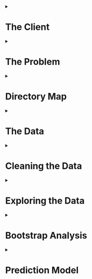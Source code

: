 <details>
<summary><h1>The Client</h1></summary>
<p>
      
Film studios and investors who are considering financing a film.
</p>
</details>

<details>
<summary><h1>The Problem</h1></summary>
<p>
      
The film industry is already a billion dollar industry and steadily growing. The global box office revenue is forecast to increase 50 billion U.S. dollars in 2020<sup><a href = https://www.statista.com/topics/964/film/>[1]</a></sup>. The film "Avatar" is the current record holder for worldwide box office revenue is $2.8 billion with an estimated budget of $237 million. The risk, however, can be as great as the reward. One of the biggest box office bombs is "13th Warrior" which claimed an estimated loss of $129 million. Film studio executives and investors are constantly inundated with sales pitches for movies. How can anyone navigate the risk and choose a profitable film to finance? What does the next box office hit look like?
</p>
</details>

<details>
<summary><h1>Directory Map</h1></summary>
<p>
      
The directory structure of the code supporting this project:
      
```python
├─ data
│  ├─ raw (Kaggle dataset)
│  ├─ interim (supplementary web scraped data)
│  └─ processed (cleaned data for exploratory analysis)
│  
├─ notebooks (IPython notebooks for statistical analysis)
|
├─ report (figures for report/README.md)
|
└─ src (Python scripts)
   ├─ data (cleaning/processing data)
   ├─ tools (helper functions for analysis and visualizations)
   └─ model (Random Forest model)
```
</p>
</details>
   
<details>
<summary><h1>The Data</h1></summary>
<p>
      
The [TMDB data set from Kaggle](https://www.kaggle.com/tmdb/tmdb-movie-metadata/data) contains information for 5000 films. The raw and unprocessed data is located in the [`data`](https://github.com/wsjk/Capstone_1/tree/master/data) sub-directory.

The [TMDB data](https://github.com/wsjk/Capstone_1/tree/master/data/raw/tmdb-5000-movie-dataset.zip) is provided as two csv files: `tmdb_credits.csv`, `tmdb_movies.csv`.

The `tmdb_credits.csv` file contains cast and crew data including names, character names, gender, job title, and the order of billing. The `tmdb_movies.csv` file contains all other information regarding each movie including title, budget, revenue, language, popularity, runtime, viewer rating data, and release date. 

<details>
      <summary><h2>Alternative Datasets</h2></summary>
      <p>
Data could also be obtained from other movie databases such as IMDB. There is also a Python API for TMDB -- as well as IMDB -- but was not functioning properly at the time of this project. The same can also be said about the IMDB API. 
      </p>
      </details>

</p>
</details>


<details>
<summary><h1>Cleaning the Data</h1></summary>
<p>
      
The [`cleaning_data.py`](https://github.com/wsjk/Capstone_1/tree/master/src/data/cleaning_data.py) script conducts the initial munging of the raw csv files. The cleaned data files are saved with *\*_cleaned.csv* suffix. The final processed data for exploratory data analysis is located in the [`processed`](https://github.com/wsjk/Capstone_1/tree/master/data/folder) subfolder.

The process of cleaning `tmdb_movies.csv` includes:
* removing `original_title` and `homepage` columns
* renaming `id` column to `movie_id`
* setting `movie_id` and `title` columns as a multi-level index. The `movie_id` index is considered the foreign key that can be used to link any table created from TMDB dataset.

The process of cleaning `tmdb_credits.csv`includes:
* same steps for `tmdb_movies.csv` 
* flattening nested JSON data
* hardcoding corrected movie titles and release dates when special characters are present 
* address incorrect and missing values for budget, revenue, and runtime data

The JSON and non-JSON data columns were separated and saved into individual csv files to facilitate the process of handling JSON data. The columns with nested JSON data: `genres`, `keywords`, `production_companies`, `production_countries`, `spoken_languages`. Each column of JSON data was flattened and combined with the same \[`movie_id`, `title`\] multi-level index. 

Although there were no null values present in the data, there were numerous cases where a movie had $0 in budget and revenue, as well as 0 minutes runtime. A web scraper (see `movie_scraper.py`) was developed in Python to obtain data from searching the database in www.the-numbers.com. The search results contained links for a movie webpage that contained budget, revenue, and runtime data. The budget was referred to as *Production Budget*, runtime was referred to as *Running Time*, and the revenue was determined by taking the max value of Domestic, International, and Worldwide Box Office revenue due to the possibility that some movies only had Domestic or International revenue data. In some cases, the movie title from TMDB did not match the database in www.the-numbers.com and IMDB was used as a reference for possible alternate titles for these films. This process became tedious and highly labor intensive. Thus, only a handful of movies were manually corrected via alternative titles as this subset of films represented a small fraction of the dataset. For movies that returned several results from a title search, the correct result was determined based on release date. It is assumed that movies with the same title would not be released within several years of each other. If the scraper was unable to find budget, revenue, and/or runtime information on the website; the movie was deleted from the dataset. Out of 5000 movies in the original dataset, 4357 remained after cleaning process.
</p>
</details>

<details>
<summary><h1>Exploring the Data </h1></summary>
<p>

Out of all the variables that affect the making of a movie and influence its success, the analysis is focused specifically on variables that can be fixed prior to film production -- and prior to a major financial commitment. When a movie is pitched to studios, and other financiers, several variables can be defined such as the director, lead actors, writer, release date, and proposed budget. 

Exploring the data led to some interesting discoveries regarding net revenue and net revenue percentage. The net revenue is the difference between production budget and worldwide box office revenue. The net revenue percentage is calculated by dividing the net revenue by the production budget. 

`net revenue = budget - revenue`

`net revenue percentage = (budget - revenue) / budget`

The dataset is split into two main categories: `hits` and `flops`. Any movie that produces a positive net revenue was considered a `hit` movie. The remaining films who failed to break even are considered `flops`. The goal of this project is to be able to predict whether a movie is a `hit` or a `flop` based on the features that could be defined at the pitching stage of a film.

The exploratory analyses conducted on the data can be found in the following notebooks:
* [Analysis of Lead_Actor Influence](https://github.com/wsjk/Capstone_1/tree/master/notebooks/statistical_analysis_actors.ipynb)
* [Analysis of Crew Influence](https://github.com/wsjk/Capstone_1/tree/master/notebooks/statistical_crew_actors.ipynb)
* [Analysis of Genre Influence](https://github.com/wsjk/Capstone_1/tree/master/notebooks/statistical_genre_actors.ipynb)
* [Analysis of Runtime Influence](https://github.com/wsjk/Capstone_1/tree/master/notebooks/statistical_runtime_actors.ipynb)
* [Analysis of Language Influence](https://github.com/wsjk/Capstone_1/tree/master/notebooks/statistical_language_actors.ipynb)

<details>
      <summary><h2> Initial Findings </h2></summary>
      <p>

The [`import_clean_data.py`](https://github.com/wsjk/Capstone_1/tree/master/src/data/import_clean_data.py) script is used to import clean, pre-processed data for exploratory analysis. All exploratory analyses are conducted in the IPython notebooks located [here](https://github.com/wsjk/Capstone_1/tree/master/notebooks)

</p>
</details>

<details>
      <summary><h3> Budget </h3></summary>
      <p>

As expected, there is a positive linear correlation (Pearson's r = 0.56) between budget (`budget`) and net revenue (`net`). On the other hand, the films with the highest net revenue percentage (`net_pct`) were on the lower end of spectrum for `budget`. Furthermore, the plots show that increasing `budget` past a certain threshold results in a low, and nearly constant level of `net_pct`. This may hint at the possibility that there is an optimal `budget` if the goal is to maximize `net_pct`. 

<div>
    <a href="https://plot.ly/~wsjk/1/?share_key=QwVayGJKukfjPbrzELFpe6" target="_blank" title="net vs budget" style="display: block; text-align: center;"><img src="https://plot.ly/~wsjk/1.png?share_key=QwVayGJKukfjPbrzELFpe6" alt="net vs budget" style="max-width: 100%;width: 600px;"  width="600" onerror="this.onerror=null;this.src='https://plot.ly/404.png';" /></a>
</div>

<div>
    <a href="https://plot.ly/~wsjk/3/?share_key=xZ7pBFB5GXb1QEiaIVkkcD" target="_blank" title="net_pct vs budget" style="display: block; text-align: center;"><img src="https://plot.ly/~wsjk/3.png?share_key=xZ7pBFB5GXb1QEiaIVkkcD" alt="net_pct vs budget" style="max-width: 100%;width: 600px;"  width="600" onerror="this.onerror=null;this.src='https://plot.ly/404.png';" /></a>
</div>

The histogram below shows the distribution of `hits` and `flops` for a range of production budgets and reinforces the idea that lower budget films generally return a profit. Although, the number of `flops` at lower budgets relative to `hits` is significant and the risk is much lower. The histogram also shows that as the budget increases, the number of `flops` relative to `hits` decreases. This could indicate that high production value can improve the chances of creating a box office hit.

<div>
    <a href="https://plot.ly/~wsjk/5/?share_key=hPHHZ17WCLTNkKC4KBcQuW" target="_blank" title="budget histogram" style="display: block; text-align: center;"><img src="https://plot.ly/~wsjk/5.png?share_key=hPHHZ17WCLTNkKC4KBcQuW" alt="Plot 5" style="max-width: 100%;width: 600px;"  width="600" onerror="this.onerror=null;this.src='https://plot.ly/404.png';" /></a>
</div>

Film budgets appear to have ballooned throughout the years and the number of high budget flops have decreased. It is possible that studios are getting smarter about their investments when the stakes are high. 

<div>
    <a href="https://plot.ly/~wsjk/7/?share_key=iPSdQAIpl1ozVxKDg62FDf" target="_blank" title="budget vs year" style="display: block; text-align: center;"><img src="https://plot.ly/~wsjk/7.png?share_key=iPSdQAIpl1ozVxKDg62FDf" alt="Plot 7" style="max-width: 100%;width: 600px;"  width="600" onerror="this.onerror=null;this.src='https://plot.ly/404.png';" /></a>
</div>

Plotting the log of the mean of film budgets per year, show that film budgets have increased at an exponential rate throughout time.
<div>
    <a href="https://plot.ly/~wsjk/23/?share_key=McGmihZyLzaUYmMZYXYzFg" target="_blank" title="log avg budget vs year" style="display: block; text-align: center;"><img src="https://plot.ly/~wsjk/23.png?share_key=McGmihZyLzaUYmMZYXYzFg" alt="Plot 23" style="max-width: 100%;width: 600px;"  width="600" onerror="this.onerror=null;this.src='https://plot.ly/404.png';" /></a>
</div>

The level of net revenue that films bring have also increased as of late, but it is also important to note that the losses have been held steady. The net revenue percentage, on the other hand, does not exhibit a clear trend with time.

<div>
    <a href="https://plot.ly/~wsjk/13/?share_key=61inZB9ZBwKPO2VSae9y8x" target="_blank" title="net vs year" style="display: block; text-align: center;"><img src="https://plot.ly/~wsjk/13.png?share_key=61inZB9ZBwKPO2VSae9y8x" alt="Plot 13" style="max-width: 100%;width: 600px;"  width="600" onerror="this.onerror=null;this.src='https://plot.ly/404.png';" /></a>
</div>

<div>
    <a href="https://plot.ly/~wsjk/15/?share_key=POPpsqV5on9GbFV9qFTzZC" target="_blank" title="net_pct vs year" style="display: block; text-align: center;"><img src="https://plot.ly/~wsjk/15.png?share_key=POPpsqV5on9GbFV9qFTzZC" alt="Plot 15" style="max-width: 100%;width: 600px;"  width="600" onerror="this.onerror=null;this.src='https://plot.ly/404.png';" /></a>
</div>

</p>
</details>

<details>
      <summary><h3> Actors </h3></summary>
      <p>

The data shows a trend in the average net revenue for veteran actors versus the average net revenue of movies from new faces as shown in the plot below. Actors with more film credits (larger bubbles) had a much lower average for net revenue and net revenue percentage. The actors with highest average net revenue and net revenue percentage are difficult to spot in the plot because they belonged to actors with a single credit. This may be evidence of regression to the mean for the level of success for an actor. The same trends have also been observed for directors.

<div>
    <a href="https://plot.ly/~wsjk/17/?share_key=v7aWcF2zjp3ObnhOao3ZP4" target="_blank" title="Plot 17" style="display: block; text-align: center;"><img src="https://plot.ly/~wsjk/17.png?share_key=v7aWcF2zjp3ObnhOao3ZP4" alt="Plot 17" style="max-width: 100%;width: 600px;"  width="600" onerror="this.onerror=null;this.src='https://plot.ly/404.png';" /></a>
</div>

The actors whose filmography generated the most and least amount of cumulative net revenue are shown in the box plots below. The spread of net revenue generated can be large for a given actor's film credits. A boxplot of the top grossing actors (i.e., the sum of net revenue of all film credits for each actor), is show below. We can see several recognizeable actors who often play major roles (e.g., Tom Hanks and Will Smith) and the actors who are have been generated the most net revenue overall would be Harry Potters stars Rupert Grint and Daniel Radcliffe.

![box_plot_hit_actor_sum]

A boxplot of the actors who have been involved with the most amount of hit movies (i.e., net revenue > 0) shows us a slightly different list of actors. Judging by the two box plots, it appears that Tom Cruise has been both highly successful and at a consistent rate.

![box_plot_hit_actor]

The same boxplots for actors in flops are shown below. The first box plot shows that films from Shea Whigham and Neil Maskill have accumulated the greatest loss in net revenue. The second boxplot shows the actors who have the most `flops` in their filmography and Val Kilmer takes the prize for most consistent in this category.

![box_plot_flop_actor_sum]

![box_plot_flop_actor]

Although, the track record of actors are not consistent in terms of their hits and flops. The following plots show the net revenue of actors who have generated the most and least amount of net revenue. Successful actors are not necessarily consistent and suffer from highs and lows in the revenue generated from their projects. The least successful actors, on the other hand, show some consistency in their filmography.

<div>
    <a href="https://plot.ly/~wsjk/43/?share_key=h864aQXAF41jzLpz4pQgOJ" target="_blank" title="Plot 43" style="display: block; text-align: center;"><img src="https://plot.ly/~wsjk/43.png?share_key=h864aQXAF41jzLpz4pQgOJ" alt="Plot 43" style="max-width: 100%;width: 600px;"  width="600" onerror="this.onerror=null;this.src='https://plot.ly/404.png';" /></a>
</div>

<div>
    <a href="https://plot.ly/~wsjk/45/?share_key=qDyPbKwTIBMR0mQVsIfVsV" target="_blank" title="Plot 45" style="display: block; text-align: center;"><img src="https://plot.ly/~wsjk/45.png?share_key=qDyPbKwTIBMR0mQVsIfVsV" alt="Plot 45" style="max-width: 100%;width: 600px;"  width="600" onerror="this.onerror=null;this.src='https://plot.ly/404.png';" /></a>
 </div>

</p>
</details>

<details>
      <summary><h3> Crew </h3></summary>
      <p>

Boxplots of the crew and their respective film credits are provided for those with the most `hits` and `flops` in their list of credits.  The crew consists of anyone other than actors including directors, executive producers, editors, writers, cinematographers, and directors of photography. 

<h3> Directors </h3>

The most consistently successful director according to the boxplots of cumulative net reveue below is Joss Whedon. And Morgan J. Freeman takes the prize for being the least successful director.

![box_top_dir]


![box_worst_dir]

Looking at the revenue history of the top Directors, Joss Whedon's films may have accumulated the most revenue, but James Cameron has helmed the single most successful movie. The track record of Director's are also a little less erratic compared to actors.

<div>
    <a href="https://plot.ly/~wsjk/47/?share_key=ZmVoy1EEJx20iDyqxsdqAd" target="_blank" title="Plot 47" style="display: block; text-align: center;"><img src="https://plot.ly/~wsjk/47.png?share_key=ZmVoy1EEJx20iDyqxsdqAd" alt="Plot 47" style="max-width: 100%;width: 600px;"  width="600" onerror="this.onerror=null;this.src='https://plot.ly/404.png';" /></a>
</div>

</p>
</details>

<details>
      <summary><h3> Writers </h3></summary>
      <p>

The clear winner for most successful writer in terms of cumulative net revenue, as well as the most successful writer/director combo, is James Cameron. Although, Cameron only has two writing credits to his name. It is also interesting to note that a majority of the successful writers are also directors.

![box_top_writer]

The least successful writers are Ken Hixon and James Gray. It is surprising to find Paul Thomas Anderson in this group considering the critical praise his films regularly receive. This provides evidence of the disparity between a film's reception by the general public and film critics.

![box_worst_writer]

<div>
    <a href="https://plot.ly/~wsjk/49/?share_key=vgDkBYbsjeEwHwIK6oEVse" target="_blank" title="Plot 49" style="display: block; text-align: center;"><img src="https://plot.ly/~wsjk/49.png?share_key=vgDkBYbsjeEwHwIK6oEVse" alt="Plot 49" style="max-width: 100%;width: 600px;"  width="600" onerror="this.onerror=null;this.src='https://plot.ly/404.png';" /></a>
</div>

</p>
</details>

<details>
      <summary><h3> Producers </h3></summary>
      <p>

The boxplots show that the most successful executive producer Laeta Kalogridis thanks to her involvement with Avatar and Shutter Island. For producers who have been involved in numerous films, Callum McDougall has consistently worked on very successful films such as the more recent James Bond films and Harry Potter.

![box_top_producer]

The most consistent out of the list of least successful crew members is executive producer Victor Loewy. 

![box_worst_producer]

Similar to Directors, the track record of Producers are less erratic than actors. The revenue for George Lucas over the course of his career show great success in his early years (e.g., Star Wars), a sharp dip (e.g., Howard the Duck) in the late 80's, and then an uptick again in the early 90's (e.g., Indiana Jones, Star Wars).

<div>
    <a href="https://plot.ly/~wsjk/55/?share_key=MqB4oGXxfC1SLDJDUQ8F42" target="_blank" title="Plot 55" style="display: block; text-align: center;"><img src="https://plot.ly/~wsjk/55.png?share_key=MqB4oGXxfC1SLDJDUQ8F42" alt="Plot 55" style="max-width: 100%;width: 600px;"  width="600" onerror="this.onerror=null;this.src='https://plot.ly/404.png';" /></a>
</div>

</p>
</details>

<details>
      <summary><h3> Genres </h3></summary>
      <p>

The TMDB dataset allows for a film to have several genres associated to it. A distribution of genres associated with films show that comedies and drama hold the lion's share. 

![genre_hist]

Although genre movies are prevalent, as shown in the histogram below, most successful movies are more "complex" and use multiple genres to describe it. It appears the key number of genres may be limited to three as there is a sharp drop afterwards -- possibly indicating that sometimes movies are too complex.

![genre_count_hist]

</p>
</details>

<details>
      <summary><h3> Runtime </h3></summary>
      <p>

The histogram below shows that both `hits` and `flops` have similar distributions and both types of films generally fall around the 100 minute mark. 

![runtime_hist]

</p>
</details>
</p>
</details>

<details>
   <summary><h1> Bootstrap Analysis </h1></summary>
   <p>
         
Bootstrapping is used to calculate confidence intervals for several of the features that were expected to be strong predictors of a film's performance.

<h2> Budget </h2>

As mentioned earlier, the budget appears to be positively correlated with net revenue. The 95% confidence interval for the mean budget of `hits` is between $36.7 million and $40.2 million. For `flops`, there is 95% confidence that the mean of the budget is between $22.5 million and $25.4 million.

<h2> Runtime </h2>

With some bootstrapping, we observed that there was a significant difference between the runtimes of hits and flops. Most hit movies had a runtime between 109 and 110 minutes while flops were between 104 and 107 minutes long.

![figure_4]

</p>
</details>

<details>
   <summary><h1>Prediction Model</h1></summary>
      
The Random Forest Classifier from Python's Sci-Kit Learn library is used to develop a model to predict whether a movie will be a `hit` or a `flop` given a set of features for the film. The model will be used to provide the probability of whether a movie will be a `hit` or a `flop`.

Files related to developing, training, and running the model are located in the [`model`](https://github.com/wsjk/Capstone_1/tree/master/src/model) folder.

A Jupyter Notebook with a walkthrough of the model is provided [`model`](https://github.com/wsjk/Capstone_1/blob/master/notebooks/RandomForestClassifier.ipynb).

<details>
      <summary><h2> The Model </h2></summary>
            <p>

Random Forest models takes an ensemble approach by using Decision Trees combined with Bootstrap Aggregation (bagging) techniques. Decision Trees alone suffer from overfitting issues, but bagging helps by training Decision Trees with data created from bootstrapping the training dataset and then combining the predictions. Random Forest takes it one step further by adding randomization to the number of features included when bootstrapping the training data. The resulting predictions from the individual trees are less correlated with eachother to further reduce the variance and overfitting of the model predictions.

</p>
</details>

<details>
      <summary><h2> Feature Selection </h2></summary>
      <p>

Feature selection and processing is conducted with the Python script: [`get_features.py`](https://github.com/wsjk/Capstone_1/blob/master/src/model/get_features.py). The Python script saves the processed feature set as csv files in [`notebooks`](https://github.com/wsjk/Capstone_1/blob/master/notebooks) directory.

The total list of features used to train the model are listed below.

* Budget
* Genres Features
```bash
`genre_count`, `action`, `adventure`, `animation`, `comedy`, `crime`, `documentary`, `drama`, `family`, `fantasy`, `foreign`, `history`, `horror`, `music`, `mystery`, `romance`, `science fiction`, `tv movie`, `thriller`, `war`, `western`
```
* Cast and Crew Features
```bash
`director_unknown`, `director_male`, `director_female`, `director_credits`, `director_net_to_date`, `actor_unknown`, `actor_male`, `actor_female`, `actor_credits`, `actor_net_to_date`, `writer_unknown`, `writer_male`, `writer_female`, `writer_credits`, `writer_net_to_date`
```
* Runtime
* Release Date Features
```bash
`release_year`, `January`, `February`, `March`, `April`, `May`, `June`, `July`, `August`, `September`, `October`, `November`, `December`, `Monday`, `Tuesday`, `Wednesday`, `Thursday`, `Friday`, `Saturday`, `Sunday
```
* Language Count

Notes about feature selection:
* One-hot encoding technique on the Genre, Cast & Crew, and Release Date Features
* `genre_count` feature represent the total number of genres associated with each film
* Cast and Crew features include gender, role (e.g., Director, Producer, Writer), and their `net_to_date` -- which is the cumulative sum of the net revenue of their filmography to date
* Cast and Crew members with unknown gender are represented by feature with suffix `_unknown` 
* Release Date features originally include day of the month (1 - 31), but initial phases of training the model showed that these features had low importance

</p>
</details>

<details>
      <summary><h2> Training the Model </h2></summary>
      <p>
         
The process of tuning the hyperparameters of the Random Forest Classifier is split into two phases:
1.  Use sklearn.RandomizedSearchCV() to do some initial exploration of hyperparameter values 
2.  Use sklearn.GridSearchCV() to fine tune the hyperparameters using the best parameter obtained from RandomSearchCV

Step 1 of the training process is conducted in [`rf_randomsearchcv.py`](https://github.com/wsjk/Capstone_1/blob/master/src/model/rf_randomsearchcv.py). The hyperparameters varied in this process are:

```bash
param_grid = {
  "oob_score": [True,False],
  "n_estimators": np.arange(10, 500, 10),
  "max_depth": np.arange(10, 500, 10),
  "min_samples_split": np.arange(2,150,1),
  "min_samples_leaf": np.arange(2,60,1),
  "max_leaf_nodes": np.arange(2,60,1),
  'max_features': ['auto','log2','sqrt',None],
  'criterion': ['gini', 'entropy'],
              }
```

</p>
</details>

<details>
      <summary><h2> Results of Training </h2></summary>
      <p>
      </p>
</details>
      
<details>
      <summary><h2> Results of Test Data </h2></summary>
      <p>
      </p>
</details>      
      

<details>
      <summary><h2> Feature Importance </h2></summary>
      <p>
      </p>
</details>   

</p>
</details>

[pairplot]: https://github.com/wsjk/Capstone_1/blob/master/report/pairplot.png "Pairplot"
[figure_2]: https://github.com/wsjk/Capstone_1/blob/master/report/boxplot_hit_actors.png "Box Plot of Top Actors"
[figure_3]: https://github.com/wsjk/Capstone_1/blob/master/report/boxplot_flop_actors.png "Box Plot of Worst Actors"
[figure_4]: https://github.com/wsjk/Capstone_1/blob/master/report/runtime.png "CI for runtime"
[figure_5]: https://github.com/wsjk/Capstone_1/blob/master/report/genre.png "CI for genre count"
[box_top_dir]: https://github.com/wsjk/Capstone_1/blob/master/report/box_plot_top_directors.png 
[box_worst_dir]: https://github.com/wsjk/Capstone_1/blob/master/report/box_plot_worst_directors.png 
[box_top_writer]: https://github.com/wsjk/Capstone_1/blob/master/report/box_plot_top_writers.png 
[box_worst_writer]: https://github.com/wsjk/Capstone_1/blob/master/report/box_plot_worst_writers.png
[box_top_producer]: https://github.com/wsjk/Capstone_1/blob/master/report/box_plot_top_producers.png 
[box_worst_producer]: https://github.com/wsjk/Capstone_1/blob/master/report/box_plot_worst_producers.png 
[runtime_hist]: https://github.com/wsjk/Capstone_1/blob/master/report/runtime_hist.jpeg
[genre_count_hist]: https://github.com/wsjk/Capstone_1/blob/master/report/genre_count_hist.jpeg
[genre_hist]: https://github.com/wsjk/Capstone_1/blob/master/report/genre_hist.jpeg
[box_plot_hit_actor_sum]: https://github.com/wsjk/Capstone_1/blob/master/report/boxplot_hit_actors_sum.png 
[box_plot_flop_actor_sum]: https://github.com/wsjk/Capstone_1/blob/master/report/boxplot_flop_actors_sum.png 
[box_plot_hit_actor]:https://github.com/wsjk/Capstone_1/blob/master/report/boxplot_hit_actors.png 
[box_plot_flop_actor]:https://github.com/wsjk/Capstone_1/blob/master/report/boxplot_flop_actors.png 
 

